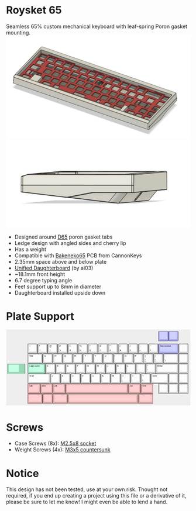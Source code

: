 # Roysket 65
Seamless 65% custom mechanical keyboard with leaf-spring Poron gasket mounting.
![alt text](https://raw.githubusercontent.com/Royster0/Roysket65/main/image/top.jpg)
![alt text](https://raw.githubusercontent.com/Royster0/Roysket65/main/image/side.jpg)

- Designed around [D65](https://kbdfans.com/products/d65-gaskets) poron gasket tabs
- Ledge design with angled sides and cherry lip
- Has a weight
- Compatible with [Bakeneko65](https://cannonkeys.com/products/bakeneko65-extra-pcbs) PCB from CannonKeys
- 2.35mm space above and below plate
- [Unified Daughterboard](https://github.com/Unified-Daughterboard/Unified-Daughterboard) (by ai03)
- ~18.1mm front height
- 6.7 degree typing angle
- Feet support up to 8mm in diameter
- Daughterboard installed upside down

# Plate Support
![alt text](https://raw.githubusercontent.com/Royster0/Roysket65/main/image/plate%20support.jpg)

# Screws
- Case Screws (8x): [M2.5x8 socket](https://www.mcmaster.com/91292A012/)
- Weight Screws (4x): [M3x5 countersunk](https://www.mcmaster.com/92125A125/)

# Notice
This design has not been tested, use at your own risk.
Thought not required, if you end up creating a project using this file or a derivative of it, please be sure to let me know! I might even be able to lend a hand.
